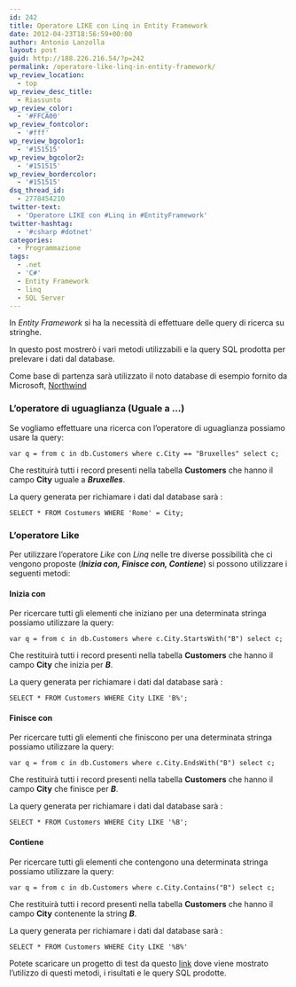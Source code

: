 ```yaml
---
id: 242
title: Operatore LIKE con Linq in Entity Framework
date: 2012-04-23T18:56:59+00:00
author: Antonio Lanzolla
layout: post
guid: http://188.226.216.54/?p=242
permalink: /operatore-like-linq-in-entity-framework/
wp_review_location:
  - top
wp_review_desc_title:
  - Riassunto
wp_review_color:
  - '#FFCA00'
wp_review_fontcolor:
  - '#fff'
wp_review_bgcolor1:
  - '#151515'
wp_review_bgcolor2:
  - '#151515'
wp_review_bordercolor:
  - '#151515'
dsq_thread_id:
  - 2778454210
twitter-text:
  - 'Operatore LIKE con #Linq in #EntityFramework'
twitter-hashtag:
  - '#csharp #dotnet'
categories:
  - Programmazione
tags:
  - .net
  - 'C#'
  - Entity Framework
  - linq
  - SQL Server
---
```

In _Entity Framework_ si ha la necessità di effettuare delle query di ricerca su stringhe.
  
In questo post mostrerò i vari metodi utilizzabili e la query SQL prodotta per prelevare i dati dal database.
  
Come base di partenza sarà utilizzato il noto database di esempio fornito da Microsoft, <a title="Database di esempio Northwind e pubs per SQL Server" href="http://www.microsoft.com/en-us/download/details.aspx?id=23654" target="_blank">Northwind</a>

### L’operatore di uguaglianza (Uguale a …)

Se vogliamo effettuare una ricerca con l’operatore di uguaglianza possiamo usare la query:

    var q = from c in db.Customers where c.City == "Bruxelles" select c;
    

Che restituirà tutti i record presenti nella tabella **Customers** che hanno il campo **City** uguale a **_Bruxelles_**.
  
La query generata per richiamare i dati dal database sarà :

    SELECT * FROM Costumers WHERE 'Rome' = City;
    

### L’operatore Like

Per utilizzare l’operatore _Like_ con _Linq_ nelle tre diverse possibilità che ci vengono proposte (**_Inizia con, Finisce con, Contiene_**) si possono utilizzare i seguenti metodi:

#### Inizia con

Per ricercare tutti gli elementi che iniziano per una determinata stringa possiamo utilizzare la query:

    var q = from c in db.Customers where c.City.StartsWith("B") select c;
    

Che restituirà tutti i record presenti nella tabella **Customers** che hanno il campo **City** che inizia per **_B_**.
  
La query generata per richiamare i dati dal database sarà :

    SELECT * FROM Customers WHERE City LIKE 'B%';
    

#### Finisce con

Per ricercare tutti gli elementi che finiscono per una determinata stringa possiamo utilizzare la query:

    var q = from c in db.Customers where c.City.EndsWith("B") select c;
    

Che restituirà tutti i record presenti nella tabella **Customers** che hanno il campo **City** che finisce per **_B_**.
  
La query generata per richiamare i dati dal database sarà :

    SELECT * FROM Customers WHERE City LIKE '%B';
    

#### Contiene

Per ricercare tutti gli elementi che contengono una determinata stringa possiamo utilizzare la query:

    var q = from c in db.Customers where c.City.Contains("B") select c;
    

Che restituirà tutti i record presenti nella tabella **Customers** che hanno il campo **City** contenente la string **_B_**.
  
La query generata per richiamare i dati dal database sarà :

    SELECT * FROM Customers WHERE City LIKE '%B%'
    

Potete scaricare un progetto di test da questo <a title="LinqStringWhere.zip" href="http://sdrv.ms/MLxIPx" target="_blank">link</a> dove viene mostrato l’utilizzo di questi metodi, i risultati e le query SQL prodotte.